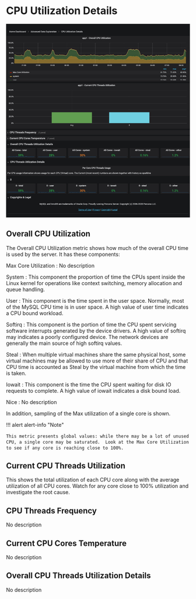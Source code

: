 # CPU Utilization Details

![image](../../_images/PMM_CPU_Utilization_Details_full.jpg)

## Overall CPU Utilization

The Overall CPU Utilization metric shows how much of the overall CPU time is used by the server. It has these components:

Max Core Utilization
: No description

System
: This component the proportion of time the CPUs spent inside the Linux kernel for operations like context switching, memory allocation and queue handling.

User
: This component is the time spent in the user space.  Normally, most of the MySQL CPU time is in user space. A high value of user time indicates a CPU bound workload.

Softirq
: This component is the portion of time the CPU spent servicing software interrupts generated by the device drivers.  A high value of softirq may indicates a poorly configured device.  The network devices are generally the main source of high softirq values.

Steal
: When multiple virtual machines share the same physical host, some virtual machines may be allowed to use more of their share of CPU and that CPU time is accounted as Steal by the virtual machine from which the time is taken.

Iowait
: This component is the time the CPU spent waiting for disk IO requests to complete.  A high value of iowait indicates a disk bound load.

Nice
: No description

In addition, sampling of the Max utilization of a single core is shown.

!!! alert alert-info "Note"

    This metric presents global values: while there may be a lot of unused CPU, a single core may be saturated.  Look at the Max Core Utilization to see if any core is reaching close to 100%.

## Current CPU Threads Utilization

This shows the total utilization of each CPU core along with the average utilization of all CPU cores.  Watch for any core close to 100% utilization and investigate the root cause.

## CPU Threads Frequency

No description

## Current CPU Cores Temperature

No description

## Overall CPU Threads Utilization Details

No description
